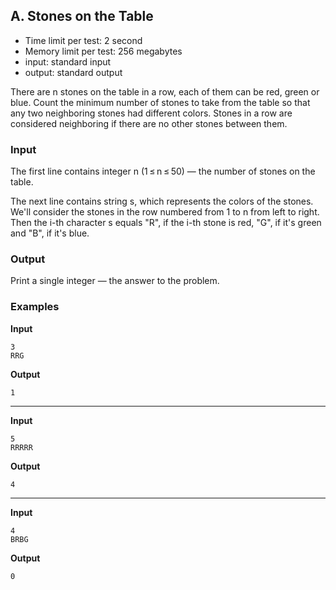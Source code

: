 ## A. Stones on the Table

* Time limit per test: 2 second
* Memory limit per test: 256 megabytes
* input: standard input
* output: standard output

There are n stones on the table in a row, each of them can be red, green or blue. Count the minimum number of stones to take from the table so that any two neighboring stones had different colors. Stones in a row are considered neighboring if there are no other stones between them.

### Input
The first line contains integer n (1 ≤ n ≤ 50) — the number of stones on the table.

The next line contains string s, which represents the colors of the stones. We'll consider the stones in the row numbered from 1 to n from left to right. Then the i-th character s equals "R", if the i-th stone is red, "G", if it's green and "B", if it's blue.

### Output
Print a single integer — the answer to the problem.

### Examples

**Input**
```
3
RRG
```

**Output**
```
1
```

---

**Input**
```
5
RRRRR
```

**Output**
```
4
```

---

**Input**
```
4
BRBG
```

**Output**
```
0
```
